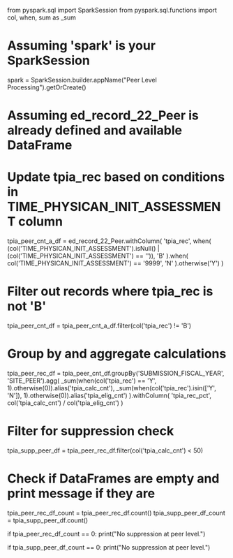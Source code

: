 from pyspark.sql import SparkSession
from pyspark.sql.functions import col, when, sum as _sum

# Assuming 'spark' is your SparkSession
spark = SparkSession.builder.appName("Peer Level Processing").getOrCreate()

# Assuming ed_record_22_Peer is already defined and available DataFrame
# Update tpia_rec based on conditions in TIME_PHYSICAN_INIT_ASSESSMENT column
tpia_peer_cnt_a_df = ed_record_22_Peer.withColumn(
    'tpia_rec',
    when(
        (col('TIME_PHYSICAN_INIT_ASSESSMENT').isNull() | (col('TIME_PHYSICAN_INIT_ASSESSMENT') == '')), 'B'
    ).when(
        col('TIME_PHYSICAN_INIT_ASSESSMENT') == '9999', 'N'
    ).otherwise('Y')
)

# Filter out records where tpia_rec is not 'B'
tpia_peer_cnt_df = tpia_peer_cnt_a_df.filter(col('tpia_rec') != 'B')

# Group by and aggregate calculations
tpia_peer_rec_df = tpia_peer_cnt_df.groupBy('SUBMISSION_FISCAL_YEAR', 'SITE_PEER').agg(
    _sum(when(col('tpia_rec') == 'Y', 1).otherwise(0)).alias('tpia_calc_cnt'),
    _sum(when(col('tpia_rec').isin(['Y', 'N']), 1).otherwise(0)).alias('tpia_elig_cnt')
).withColumn(
    'tpia_rec_pct',
    col('tpia_calc_cnt') / col('tpia_elig_cnt')
)

# Filter for suppression check
tpia_supp_peer_df = tpia_peer_rec_df.filter(col('tpia_calc_cnt') < 50)

# Check if DataFrames are empty and print message if they are
tpia_peer_rec_df_count = tpia_peer_rec_df.count()
tpia_supp_peer_df_count = tpia_supp_peer_df.count()

if tpia_peer_rec_df_count == 0:
    print("No suppression at peer level.")

if tpia_supp_peer_df_count == 0:
    print("No suppression at peer level.")
